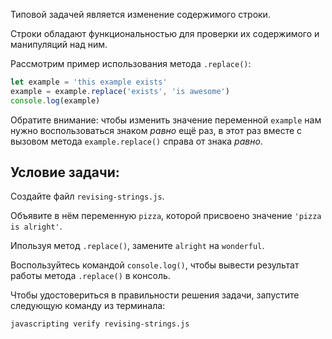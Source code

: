 Типовой задачей является изменение содержимого строки.

Строки обладают функциональностью для проверки их содержимого и манипуляций над ним.

Рассмотрим пример использования метода `.replace()`:

```js
let example = 'this example exists'
example = example.replace('exists', 'is awesome')
console.log(example)
```

Обратите внимание: чтобы изменить значение переменной `example` нам нужно воспользоваться знаком _равно_ ещё раз, в этот раз вместе с вызовом метода `example.replace()` справа от знака _равно_.

## Условие задачи:

Создайте файл `revising-strings.js`.

Объявите в нём переменную `pizza`, которой присвоено значение `'pizza is alright'`.

Ипользуя метод `.replace()`, замените `alright` на `wonderful`.

Воспользуйтесь командой `console.log()`, чтобы вывести результат работы метода `.replace()` в консоль.

Чтобы удостовериться в правильности решения задачи, запустите следующую команду из терминала:

```bash
javascripting verify revising-strings.js
```
